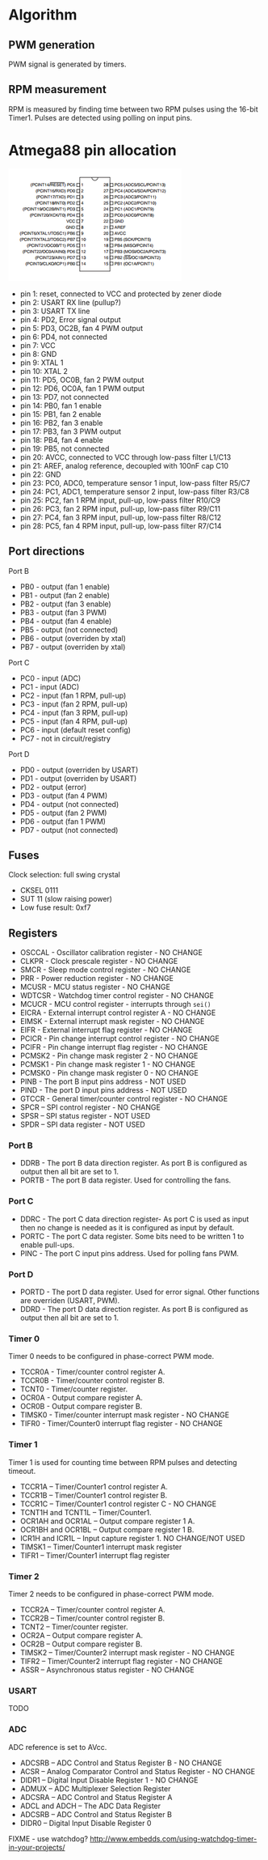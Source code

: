 # Algorithm

## PWM generation

PWM signal is generated by timers.

## RPM measurement

RPM is measured by finding time between two RPM pulses using the 16-bit Timer1.
Pulses are detected using polling on input pins.

# Atmega88 pin allocation

![Atmega88 pinout](pins.png)

 * pin  1: reset, connected to VCC and protected by zener diode
 * pin  2: USART RX line (pullup?)
 * pin  3: USART TX line
 * pin  4: PD2, Error signal output
 * pin  5: PD3, OC2B, fan 4 PWM output
 * pin  6: PD4, not connected
 * pin  7: VCC
 * pin  8: GND
 * pin  9: XTAL 1
 * pin 10: XTAL 2
 * pin 11: PD5, OC0B, fan 2 PWM output
 * pin 12: PD6, OC0A, fan 1 PWM output
 * pin 13: PD7, not connected
 * pin 14: PB0, fan 1 enable
 * pin 15: PB1, fan 2 enable
 * pin 16: PB2, fan 3 enable
 * pin 17: PB3, fan 3 PWM output
 * pin 18: PB4, fan 4 enable
 * pin 19: PB5, not connected
 * pin 20: AVCC, connected to VCC through low-pass filter L1/C13
 * pin 21: AREF, analog reference, decoupled with 100nF cap C10
 * pin 22: GND
 * pin 23: PC0, ADC0, temperature sensor 1 input, low-pass filter R5/C7
 * pin 24: PC1, ADC1, temperature sensor 2 input, low-pass filter R3/C8
 * pin 25: PC2, fan 1 RPM input, pull-up, low-pass filter R10/C9
 * pin 26: PC3, fan 2 RPM input, pull-up, low-pass filter R9/C11
 * pin 27: PC4, fan 3 RPM input, pull-up, low-pass filter R8/C12
 * pin 28: PC5, fan 4 RPM input, pull-up, low-pass filter R7/C14

## Port directions

Port B

 * PB0 - output (fan 1 enable)
 * PB1 - output (fan 2 enable)
 * PB2 - output (fan 3 enable)
 * PB3 - output (fan 3 PWM)
 * PB4 - output (fan 4 enable)
 * PB5 - output (not connected)
 * PB6 - output (overriden by xtal)
 * PB7 - output (overriden by xtal)

Port C

 * PC0 - input (ADC)
 * PC1 - input (ADC)
 * PC2 - input (fan 1 RPM, pull-up)
 * PC3 - input (fan 2 RPM, pull-up)
 * PC4 - input (fan 3 RPM, pull-up)
 * PC5 - input (fan 4 RPM, pull-up)
 * PC6 - input (default reset config)
 * PC7 - not in circuit/registry

Port D

 * PD0 - output (overriden by USART)
 * PD1 - output (overriden by USART)
 * PD2 - output (error)
 * PD3 - output (fan 4 PWM)
 * PD4 - output (not connected)
 * PD5 - output (fan 2 PWM)
 * PD6 - output (fan 1 PWM)
 * PD7 - output (not connected)

## Fuses

Clock selection: full swing crystal

 * CKSEL 0111
 * SUT 11 (slow raising power)
 * Low fuse result: 0xf7

## Registers

 * OSCCAL - Oscillator calibration register - NO CHANGE
 * CLKPR - Clock prescale register - NO CHANGE
 * SMCR - Sleep mode control register - NO CHANGE
 * PRR - Power reduction register - NO CHANGE
 * MCUSR - MCU status register - NO CHANGE
 * WDTCSR - Watchdog timer control register - NO CHANGE
 * MCUCR - MCU control register - interrupts through `sei()`
 * EICRA - External interrupt control register A - NO CHANGE
 * EIMSK - External interrupt mask register - NO CHANGE
 * EIFR - External interrupt flag register - NO CHANGE
 * PCICR - Pin change interrupt control register - NO CHANGE
 * PCIFR - Pin change interrupt flag register - NO CHANGE
 * PCMSK2 - Pin change mask register 2 - NO CHANGE
 * PCMSK1 - Pin change mask register 1 - NO CHANGE
 * PCMSK0 - Pin change mask register 0 - NO CHANGE
 * PINB - The port B input pins address - NOT USED
 * PIND - The port D input pins address - NOT USED
 * GTCCR - General timer/counter control register - NO CHANGE
 * SPCR – SPI control register - NO CHANGE
 * SPSR – SPI status register - NOT USED
 * SPDR – SPI data register - NOT USED

### Port B

 * DDRB - The port B data direction register. As port B is
   configured as output then all bit are set to 1.
 * PORTB - The port B data register. Used for controlling the fans.

### Port C

 * DDRC - The port C data direction register- As port C is used as
   input then no change is needed as it is configured as input by default.
 * PORTC - The port C data register. Some bits need to be written 1 to
   enable pull-ups.
 * PINC - The port C input pins address. Used for polling fans PWM.

### Port D

 * PORTD - The port D data register. Used for error signal. Other
   functions are overriden (USART, PWM).
 * DDRD - The port D data direction register. As port B is configured
   as output then all bit are set to 1.

### Timer 0

Timer 0 needs to be configured in phase-correct PWM mode.

 * TCCR0A - Timer/counter control register A.
 * TCCR0B - Timer/counter control register B.
 * TCNT0 - Timer/counter register.
 * OCR0A - Output compare register A.
 * OCR0B - Output compare register B.
 * TIMSK0 - Timer/counter interrupt mask register - NO CHANGE
 * TIFR0 - Timer/Counter0 interrupt flag register - NO CHANGE

### Timer 1

Timer 1 is used for counting time between RPM pulses and
detecting timeout.

 * TCCR1A – Timer/Counter1 control register A.
 * TCCR1B – Timer/Counter1 control register B.
 * TCCR1C – Timer/Counter1 control register C - NO CHANGE
 * TCNT1H and TCNT1L – Timer/Counter1.
 * OCR1AH and OCR1AL – Output compare register 1 A.
 * OCR1BH and OCR1BL – Output compare register 1 B.
 * ICR1H and ICR1L – Input capture register 1. NO CHANGE/NOT USED
 * TIMSK1 – Timer/Counter1 interrupt mask register
 * TIFR1 – Timer/Counter1 interrupt flag register

### Timer 2

Timer 2 needs to be configured in phase-correct PWM mode.

 * TCCR2A – Timer/counter control register A.
 * TCCR2B – Timer/counter control register B.
 * TCNT2 – Timer/counter register.
 * OCR2A – Output compare register A.
 * OCR2B – Output compare register B.
 * TIMSK2 – Timer/Counter2 interrupt mask register - NO CHANGE
 * TIFR2 – Timer/Counter2 interrupt flag register - NO CHANGE
 * ASSR – Asynchronous status register - NO CHANGE

### USART

TODO

### ADC

ADC reference is set to AVcc.

 * ADCSRB – ADC Control and Status Register B - NO CHANGE
 * ACSR – Analog Comparator Control and Status Register - NO CHANGE
 * DIDR1 – Digital Input Disable Register 1 - NO CHANGE
 * ADMUX – ADC Multiplexer Selection Register
 * ADCSRA – ADC Control and Status Register A
 * ADCL and ADCH – The ADC Data Register
 * ADCSRB – ADC Control and Status Register B
 * DIDR0 – Digital Input Disable Register 0
 

FIXME - use watchdog?
http://www.embedds.com/using-watchdog-timer-in-your-projects/
